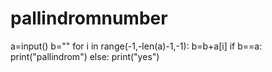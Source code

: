 # pallindromnumber
a=input()
b=""
for i in range(-1,-len(a)-1,-1):
	b=b+a[i]
if b==a:
	print("pallindrom")
else:
	print("yes")
